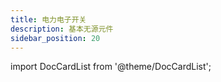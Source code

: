 ```yaml
---
title: 电力电子开关
description: 基本无源元件
sidebar_position: 20
---
```


import DocCardList from '@theme/DocCardList';

<DocCardList />
